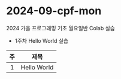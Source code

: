 # 2024-09-cpf-mon
2024 가을 프로그래밍 기초 월요일반 Colab 실습

* 1주차 Hello World 실습

| 주 | 제목 |
|:-----:|:-----:|
| 1 | Hello World |
